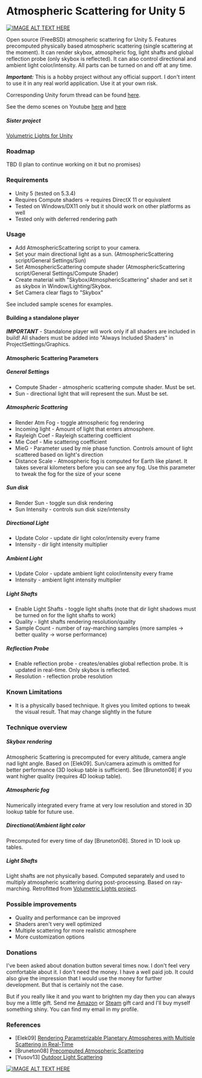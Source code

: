 # Atmospheric Scattering for Unity 5
[![IMAGE ALT TEXT HERE](https://0rvyea-dm2305.files.1drv.com/y3mUj3cTFGBT8_5qaqKL83ApLubUWp-oLOWq56s7KCDuGuQb9LO9vP6F88XjKPlBt8JIV_vQmMlkT9lMzn8vOoXwTMuVyL8bpoIx3ajVu-jCR8rmLMSzFcnraINNH1mm7URUxsRzqECpkjK0YStARBudQ?width=1403&height=639&cropmode=none)](https://youtu.be/MC6MKYHllX0)

Open source (FreeBSD) atmospheric scattering for Unity 5. Features precomputed physically based atmospheric scattering (single scattering at the moment). It can render skybox, atmospheric fog, light shafts and global reflection probe (only skybox is reflected). It can also control directional and ambient light color/intensity. All parts can be turned on and off at any time.

**_Important:_** This is a hobby project without any official support. I don't intent to use it in any real world application. Use it at your own risk.

Corresponding Unity forum thread can be found [here]().

See the demo scenes on Youtube [here](https://youtu.be/yCKhQFHybLc) and [here](https://youtu.be/MC6MKYHllX0)

##### Sister project
[Volumetric Lights for Unity](https://github.com/SlightlyMad/VolumetricLights)

### Roadmap
TBD
(I plan to continue working on it but no promises)

### Requirements
* Unity 5 (tested on 5.3.4)
* Requires Compute shaders -> requires DirectX 11 or equivalent 
* Tested on Windows/DX11 only but it should work on other platforms as well
* Tested only with deferred rendering path

### Usage
* Add AtmosphericScattering script to your camera.
* Set your main directional light as a sun. (AtmosphericScattering script/General Settings/Sun)
* Set AtmosphericScattering compute shader (AtmosphericScattering script/General Settings/Compute Shader) 
* Create material with "Skybox/AtmosphericScattering" shader and set it as skybox in Window/Lighting/Skybox.
* Set Camera clear flags to "Skybox"

See included sample scenes for examples.

#### Building a standalone player
**_IMPORTANT_** - Standalone player will work only if all shaders are included in build! All shaders must be added into "Always Included Shaders" in ProjectSettings/Graphics.

#### Atmospheric Scattering Parameters
##### General Settings
* Compute Shader - atmospheric scattering compute shader. Must be set.
* Sun - directional light that will represent the sun. Must be set.

##### Atmospheric Scattering
* Render Atm Fog - toggle atmospheric fog rendering
* Incoming light - Amount of light that enters atmosphere.
* Rayleigh Coef - Rayleigh scattering coefficient
* Mie Coef - Mie scattering coefficient
* MieG - Parameter used by mie phase function. Controls amount of light scattered based on light's direction
* Distance Scale - Atmospheric fog is computed for Earth like planet. It takes several kilometers before you can see any fog. Use this parameter to tweak the fog for the size of your scene 

##### Sun disk
* Render Sun - toggle sun disk rendering
* Sun Intensity - controls sun disk size/intensity

##### Directional Light
* Update Color - update dir light color/intensity every frame
* Intensity - dir light intensity multiplier

##### Ambient Light
* Update Color - update ambient light color/intensity every frame
* Intensity - ambient light intensity multiplier

##### Light Shafts
* Enable Light Shafts - toggle light shafts (note that dir light shadows must be turned on for the light shafts to work)
* Quality - light shafts rendering resolution/quality
* Sample Count - number of ray-marching samples (more samples -> better quality -> worse performance)

##### Reflection Probe
* Enable reflection probe - creates/enables global reflection probe. It is updated in real-time. Only skybox is reflected.
* Resolution - reflection probe resolution

### Known Limitations
* It is a physically based technique. It gives you limited options to tweak the visual result. That may change slightly in the future

### Technique overview
##### Skybox rendering
Atmospheric Scattering is precomputed for every altitude, camera angle nad light angle. Based on [Elek09]. Sun/camera azimuth is omitted for better performance (3D lookup table is sufficient). See [Bruneton08] if you want higher quality (requires 4D lookup table).

##### Atmospheric fog
Numerically integrated every frame at very low resolution and stored in 3D lookup table for future use.

##### Directional/Ambient light color
Precomputed for every time of day [Bruneton08]. Stored in 1D look up tables. 

##### Light Shafts
Light shafts are not physically based. Computed separately and used to multiply atmospheric scattering during post-processing. Based on ray-marching. Retrofitted from [Volumetric Lights project](https://github.com/SlightlyMad/VolumetricLights).

### Possible improvements
* Quality and performance can be improved
* Shaders aren't very well optimized
* Multiple scattering for more realistic atmosphere
* More customization options

### Donations
I've been asked about donation button several times now. I don't feel very comfortable about it. I don't need the money. I have a well paid job. It could also give the impression that I would use the money for further development. But that is certainly not the case. 

But if you really like it and you want to brighten my day then you can always buy me a little gift. Send me [Amazon](https://www.amazon.com/Amazon-Amazon-com-eGift-Cards/dp/BT00DC6QU4) or [Steam](https://www.paypal-gifts.com/uk/brands/steam-digital-wallet-code.html) gift card and I'll buy myself something shiny. You can find my email in my profile. 

### References
* [Elek09] [Rendering Parametrizable Planetary Atmospheres with Multiple Scattering in Real-Time](http://www.cescg.org/CESCG-2009/papers/PragueCUNI-Elek-Oskar09.pdf)
* [Bruneton08] [Precomputed Atmospheric Scattering](https://hal.inria.fr/inria-00288758/document)
* [Yusov13] [Outdoor Light Scattering](https://software.intel.com/en-us/articles/outdoor-light-scattering-sample-update)

[![IMAGE ALT TEXT HERE](https://bauhvg-dm2305.files.1drv.com/y3m8OSwfrspmuoi3zAr89mg3oNUx21i_WQXOj0Mh8YaUCw0UYFIuWUVTQfT4LZ1dKDZ0BQF67ViApoG6U5ipB8xmXhx5nu9XmzpvAVrRYSWNg3NjU2Q6OVV3bZwC60XHgdqCrxR6o2JvWmIwya_Vdm7Q3r-Eha3HoIM18DnlWtQ1aU?width=1920&height=2160&cropmode=none)](https://youtu.be/yCKhQFHybLc)